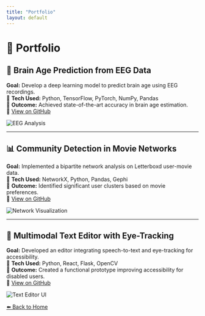 ```yaml
---
title: "Portfolio"
layout: default
---
```


# 💼 Portfolio  

## 🧠 Brain Age Prediction from EEG Data  
**Goal:** Develop a deep learning model to predict brain age using EEG recordings.  
📌 **Tech Used:** Python, TensorFlow, PyTorch, NumPy, Pandas  
📌 **Outcome:** Achieved state-of-the-art accuracy in brain age estimation.  
🔗 [View on GitHub](https://github.com/your-repo-link)  

![EEG Analysis](assets/images/brain_age_plot.png)

---

## 📊 Community Detection in Movie Networks  
**Goal:** Implemented a bipartite network analysis on Letterboxd user-movie data.  
📌 **Tech Used:** NetworkX, Python, Pandas, Gephi  
📌 **Outcome:** Identified significant user clusters based on movie preferences.  
🔗 [View on GitHub](https://github.com/your-repo-link)  

![Network Visualization](assets/images/movie_network.png)

---

## 📝 Multimodal Text Editor with Eye-Tracking  
**Goal:** Developed an editor integrating speech-to-text and eye-tracking for accessibility.  
📌 **Tech Used:** Python, React, Flask, OpenCV  
📌 **Outcome:** Created a functional prototype improving accessibility for disabled users.  
🔗 [View on GitHub](https://github.com/your-repo-link)  

![Text Editor UI](assets/images/text_editor_ui.png)

[⬅️ Back to Home](index.md)
